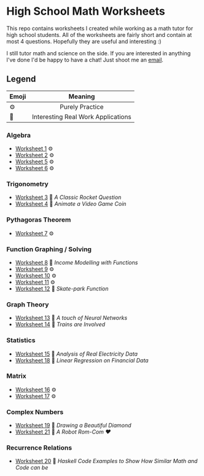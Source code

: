 # High School Math Worksheets

This repo contains worksheets I created while working as a math tutor for high school students. All of the worksheets are fairly short and contain at most 4 questions. Hopefully they are useful and interesting :)

I still tutor math and science on the side. If you are interested in anything I've done I'd be happy to have a chat! Just shoot me an [email](mailto:blake@haydon.dev).

## Legend
| Emoji |              Meaning               |
| :---- | :--------------------------------: |
| ⚙️     |          Purely Practice           |
| 🌟     | Interesting Real Work Applications |


### Algebra
- [Worksheet 1](worksheets/question_set_1.pdf) ⚙️
- [Worksheet 2](worksheets/question_set_2.pdf) ⚙️
- [Worksheet 5](worksheets/question_set_5.pdf) ⚙️
- [Worksheet 6](worksheets/question_set_6.pdf) ⚙️
  
### Trigonometry
- [Worksheet 3](worksheets/question_set_3.pdf) 🌟 _A Classic Rocket Question_
- [Worksheet 4](worksheets/question_set_4.pdf) 🌟 _Animate a Video Game Coin_

### Pythagoras Theorem
- [Worksheet 7](worksheets/question_set_7.pdf) ⚙️

### Function Graphing / Solving
- [Worksheet 8](worksheets/question_set_8.pdf) 🌟 _Income Modelling with Functions_
- [Worksheet 9](worksheets/question_set_9.pdf) ⚙️
- [Worksheet 10](worksheets/question_set_10.pdf) ⚙️
- [Worksheet 11](worksheets/question_set_11.pdf) ⚙️
- [Worksheet 12](worksheets/question_set_12.pdf) 🌟 _Skate-park Function_

### Graph Theory
- [Worksheet 13](worksheets/question_set_13.pdf) 🌟 _A touch of Neural Networks_
- [Worksheet 14](worksheets/question_set_14.pdf) 🌟 _Trains are Involved_ 

### Statistics
- [Worksheet 15](worksheets/question_set_15.pdf) 🌟 _Analysis of Real Electricity Data_ 
- [Worksheet 18](worksheets/question_set_18.pdf) 🌟 _Linear Regression on Financial Data_ 

### Matrix
- [Worksheet 16](worksheets/question_set_16.pdf) ⚙️
- [Worksheet 17](worksheets/question_set_17.pdf) ⚙️

### Complex Numbers
- [Worksheet 19](worksheets/question_set_19.pdf) 🌟 _Drawing a Beautiful Diamond_ 
- [Worksheet 21](worksheets/question_set_21.pdf) 🌟 _A Robot Rom-Com ❤️_ 

### Recurrence Relations
- [Worksheet 20](worksheets/question_set_20.pdf) 🌟 _Haskell Code Examples to Show How Similar Math and Code can be_ 


